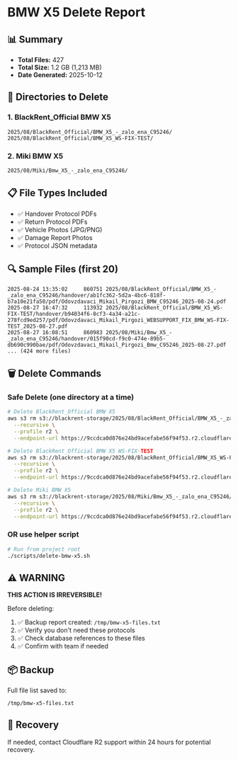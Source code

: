 # BMW X5 Delete Report

## 📊 Summary

- **Total Files:** 427
- **Total Size:** 1.2 GB (1,213 MB)
- **Date Generated:** 2025-10-12

## 📁 Directories to Delete

### 1. BlackRent_Official BMW X5
```
2025/08/BlackRent_Official/BMW_X5_-_zalo_ena_C95246/
2025/08/BlackRent_Official/BMW_X5_WS-FIX-TEST/
```

### 2. Miki BMW X5
```
2025/08/Miki/Bmw_X5_-_zalo_ena_C95246/
```

## 📋 File Types Included

- ✅ Handover Protocol PDFs
- ✅ Return Protocol PDFs
- ✅ Vehicle Photos (JPG/PNG)
- ✅ Damage Report Photos
- ✅ Protocol JSON metadata

## 🔍 Sample Files (first 20)

```
2025-08-24 13:35:02     860751 2025/08/BlackRent_Official/BMW_X5_-_zalo_ena_C95246/handover/ab1fc362-5d2a-4bc6-818f-b7a10e21fa50/pdf/Odovzdavaci_Mikail_Pirgozi_BMW_C95246_2025-08-24.pdf
2025-08-27 16:47:32     113932 2025/08/BlackRent_Official/BMW_X5_WS-FIX-TEST/handover/b94034f6-8cf3-4a34-a21c-278fcd9ed257/pdf/Odovzdavaci_Mikail_Pirgozi_WEBSUPPORT_FIX_BMW_WS-FIX-TEST_2025-08-27.pdf
2025-08-27 16:08:51     860983 2025/08/Miki/Bmw_X5_-_zalo_ena_C95246/handover/015f90cd-f9c0-474e-89b5-db690c990bae/pdf/Odovzdavaci_Mikail_Pirgozi_Bmw_C95246_2025-08-27.pdf
... (424 more files)
```

## 🗑️ Delete Commands

### Safe Delete (one directory at a time)

```bash
# Delete BlackRent_Official BMW X5
aws s3 rm s3://blackrent-storage/2025/08/BlackRent_Official/BMW_X5_-_zalo_ena_C95246/ \
  --recursive \
  --profile r2 \
  --endpoint-url https://9ccdca0d876e24bd9acefabe56f94f53.r2.cloudflarestorage.com

# Delete BlackRent_Official BMW X5 WS-FIX-TEST
aws s3 rm s3://blackrent-storage/2025/08/BlackRent_Official/BMW_X5_WS-FIX-TEST/ \
  --recursive \
  --profile r2 \
  --endpoint-url https://9ccdca0d876e24bd9acefabe56f94f53.r2.cloudflarestorage.com

# Delete Miki BMW X5
aws s3 rm s3://blackrent-storage/2025/08/Miki/Bmw_X5_-_zalo_ena_C95246/ \
  --recursive \
  --profile r2 \
  --endpoint-url https://9ccdca0d876e24bd9acefabe56f94f53.r2.cloudflarestorage.com
```

### OR use helper script

```bash
# Run from project root
./scripts/delete-bmw-x5.sh
```

## ⚠️ WARNING

**THIS ACTION IS IRREVERSIBLE!**

Before deleting:
1. ✅ Backup report created: `/tmp/bmw-x5-files.txt`
2. ✅ Verify you don't need these protocols
3. ✅ Check database references to these files
4. ✅ Confirm with team if needed

## 📦 Backup

Full file list saved to:
```
/tmp/bmw-x5-files.txt
```

## 🔄 Recovery

If needed, contact Cloudflare R2 support within 24 hours for potential recovery.

